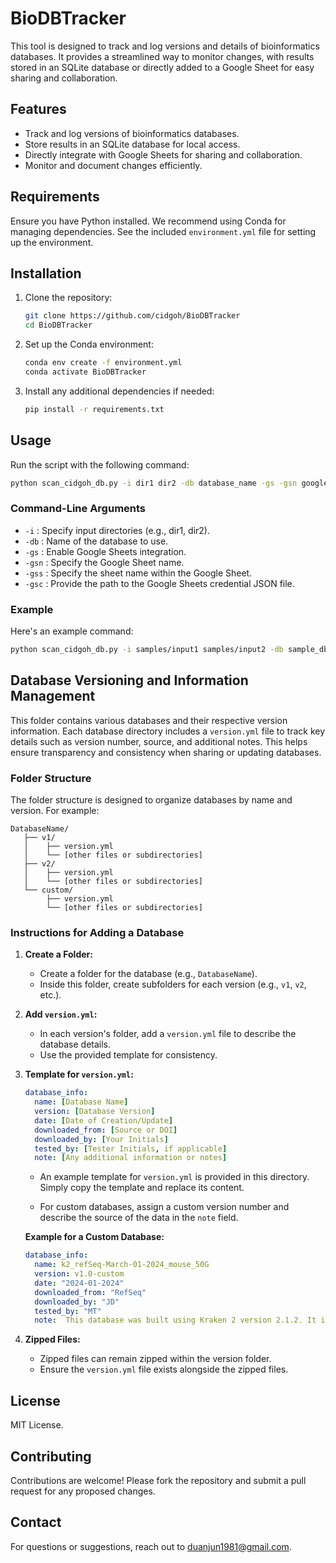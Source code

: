 # BioDBTracker

This tool is designed to track and log versions and details of bioinformatics databases. It provides a streamlined way to monitor changes, with results stored in an SQLite database or directly added to a Google Sheet for easy sharing and collaboration.

## Features

- Track and log versions of bioinformatics databases.
- Store results in an SQLite database for local access.
- Directly integrate with Google Sheets for sharing and collaboration.
- Monitor and document changes efficiently.

## Requirements

Ensure you have Python installed. We recommend using Conda for managing dependencies. See the included `environment.yml` file for setting up the environment.

## Installation

1. Clone the repository:

    ```bash
    git clone https://github.com/cidgoh/BioDBTracker
    cd BioDBTracker
    ```

2. Set up the Conda environment:

    ```bash
    conda env create -f environment.yml
    conda activate BioDBTracker
    ```

3. Install any additional dependencies if needed:

    ```bash
    pip install -r requirements.txt
    ```

## Usage

Run the script with the following command:

```bash
python scan_cidgoh_db.py -i dir1 dir2 -db database_name -gs -gsn google_sheet -gss google_sheet_name -gsc database-cidgoh-1dbcf7c8bf62.json
```

### Command-Line Arguments

- `-i` : Specify input directories (e.g., dir1, dir2).
- `-db` : Name of the database to use.
- `-gs` : Enable Google Sheets integration.
- `-gsn` : Specify the Google Sheet name.
- `-gss` : Specify the sheet name within the Google Sheet.
- `-gsc` : Provide the path to the Google Sheets credential JSON file.

### Example

Here's an example command:

```bash
python scan_cidgoh_db.py -i samples/input1 samples/input2 -db sample_db -gs -gsn MyGoogleSheet -gss Sheet1 -gsc my-google-credentials.json
```
## Database Versioning and Information Management

This folder contains various databases and their respective version information. Each database directory includes a `version.yml` file to track key details such as version number, source, and additional notes. This helps ensure transparency and consistency when sharing or updating databases.

### Folder Structure

The folder structure is designed to organize databases by name and version. For example:

```
DatabaseName/
   ├── v1/
   │    ├── version.yml
   │    └── [other files or subdirectories]
   ├── v2/
   │    ├── version.yml
   │    └── [other files or subdirectories]
   └── custom/
        ├── version.yml
        └── [other files or subdirectories]
```

### Instructions for Adding a Database

1. **Create a Folder:**
   - Create a folder for the database (e.g., `DatabaseName`).
   - Inside this folder, create subfolders for each version (e.g., `v1`, `v2`, etc.).

2. **Add `version.yml`:**
   - In each version's folder, add a `version.yml` file to describe the database details.
   - Use the provided template for consistency.

3. **Template for `version.yml`:**
   ```yaml
   database_info:
     name: [Database Name]
     version: [Database Version]
     date: [Date of Creation/Update]
     downloaded_from: [Source or DOI]
     downloaded_by: [Your Initials]
     tested_by: [Tester Initials, if applicable]
     note: [Any additional information or notes]
   ```
   - An example template for `version.yml` is provided in this directory. Simply copy the template and replace its content.

   - For custom databases, assign a custom version number and describe the source of the data in the `note` field.

   **Example for a Custom Database:**
   ```yaml
   database_info:
     name: k2_refSeq-March-01-2024_mouse_50G
     version: v1.0-custom
     date: "2024-01-2024"
     downloaded_from: "RefSeq"
     downloaded_by: "JD"
     tested_by: "MT"
     note:  This database was built using Kraken 2 version 2.1.2. It includes genomes from RefSeq release 221, covering the following: Archaea, Bacter, Human, Plasmid, UniVec_Core, Viral genomes

   ```

4. **Zipped Files:**
   - Zipped files can remain zipped within the version folder.
   - Ensure the `version.yml` file exists alongside the zipped files.

## License

MIT License.

## Contributing

Contributions are welcome! Please fork the repository and submit a pull request for any proposed changes.

## Contact

For questions or suggestions, reach out to duanjun1981@gmail.com.
